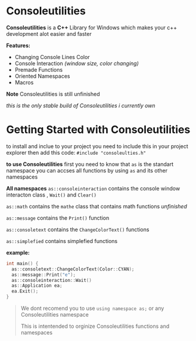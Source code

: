 # Consoleutilities
**Consoleutilities** is a **C++** Library for Windows which makes your c++ development alot easier and faster

**Features:**
- Changing Console Lines Color
- Console Interaction *(window size, color changing)*
- Premade Functions
- Oriented Namespaces
- Macros

**Note**
Consoleutilities is still unfinished

*this is the only stable build of Consoleutilities i currently own*

# Getting Started with Consoleutilities
to install and inclue to your project you need to include this in your project explorer then add this code: `#include "consoleulties.h"`

**to use Consoleutilities**
first you need to know that `as` is the standart namespace you can accses all functions by using `as` and its other namespaces

**All namespaces**
`as::consoleinteraction` contains the console window interacton class , `Wait()` and `Clear()`

`as::math` contains the `mathe` class that contains math functions *unfinished*

`as::message`  contains the `Print()` function

`as::consoletext` contains the `ChangeColorText()` functions

`as::simplefied` contains simplefied functions

**example:**
```cpp
int main() {
  as::consoletext::ChangeColorText(Color::CYAN);
  as::message::Print("e");
  as::consoleinteraction::Wait()
  as::Application ea;
  ea.Exit();
}
```

> We dont recomend you to use `using namespace as;` or any Consoleutilities namespace
> 
> This is intentended to orginize Consoleutilities functions and namespaces

